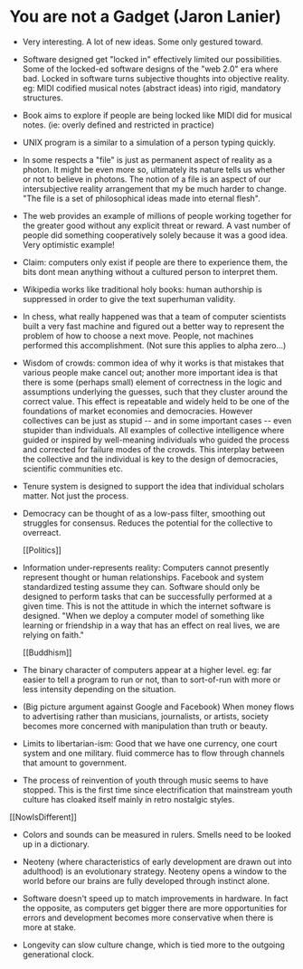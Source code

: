 # You are not a Gadget (Jaron Lanier)

  - Very interesting. A lot of new ideas. Some only gestured toward.

  - Software designed get "locked in" effectively limited our possibilities. Some of the locked-ed software designs of the "web 2.0" era where bad.
    Locked in software turns subjective thoughts into objective reality.  eg: MIDI codified musical notes (abstract ideas) into rigid, mandatory structures. 

  - Book aims to explore if people are being locked like MIDI did for musical notes. (ie: overly defined and restricted in practice)

  - UNIX program is a similar to a simulation of a person typing quickly.

  - In some respects a "file" is just as permanent aspect of reality as a photon. It might be even more so, ultimately its nature tells us whether or not to believe in photons. The notion of a file is an aspect of our intersubjective reality arrangement that my be much harder to change. "The file is a set of philosophical ideas made into eternal flesh".

  - The web provides an example of millions of people working together for the greater good without any explicit threat or reward.  A vast number of people did something cooperatively solely because it was a good idea.  Very optimistic example!

  - Claim: computers only exist if people are there to experience them, the bits dont mean anything without a cultured person to interpret them.

  - Wikipedia works like traditional holy books: human authorship is suppressed in order to give the text superhuman validity.

  - In chess, what really happened was that a team of computer scientists built a very fast machine and figured out a better way to represent the problem of how to choose a next move.
    People, not machines performed this accomplishment.
    (Not sure this applies to alpha zero...)

  - Wisdom of crowds: common idea of why it works is that mistakes that various people make cancel out; another more important idea is that there is some (perhaps small) element of correctness in the logic and assumptions underlying the guesses, such that they cluster around the correct value. This effect is repeatable and widely held to be one of the foundations of market economies and democracies.
    However collectives can be just as stupid -- and in some important cases -- even stupider than individuals. All examples of collective intelligence where guided or inspired by well-meaning individuals who guided the process and corrected for failure modes of the crowds.  This interplay between the collective and the individual is key to the design of democracies, scientific communities etc.

  - Tenure system is designed to support the idea that individual scholars matter. Not just the process.

  - Democracy can be thought of as a low-pass filter, smoothing out struggles for consensus. Reduces the potential for the collective to overreact.

    [[Politics]]

  - Information under-represents reality: Computers cannot presently represent thought or human relationships.  Facebook and system standardized testing assume they can.
    Software should only be designed to perform tasks that can be successfully performed at a given time. This is not the attitude in which the internet software is designed.
    "When we deploy a computer model of something like learning or friendship in a way that has an effect on real lives, we are relying on faith."

    [[Buddhism]]

  - The binary character of computers appear at a higher level.  eg: far easier to tell a program to run or not, than to sort-of-run with more or less intensity depending on the situation.

  - (Big picture argument against Google and Facebook) When money flows to advertising rather than musicians, journalists, or artists, society becomes more concerned with manipulation than truth or beauty.

  - Limits to libertarian-ism: Good that we have one currency, one court system and one military. fluid commerce has to flow through channels that amount to government.

  - The process of reinvention of youth through music seems to have stopped. This is the first time since electrification that mainstream youth culture has cloaked itself mainly in retro nostalgic styles.

  [[NowIsDifferent]]

  - Colors and sounds can be measured in rulers. Smells need to be looked up in a dictionary.

  - Neoteny (where characteristics of early development are drawn out into adulthood)  is an evolutionary strategy. Neoteny opens a window to the world before our brains are fully developed through instinct alone.

  - Software doesn't speed up to match improvements in hardware. In fact the opposite, as computers get bigger there are more opportunities for errors and development becomes more conservative when there is more at stake.

  - Longevity can slow culture change, which is tied more to the outgoing generational clock.